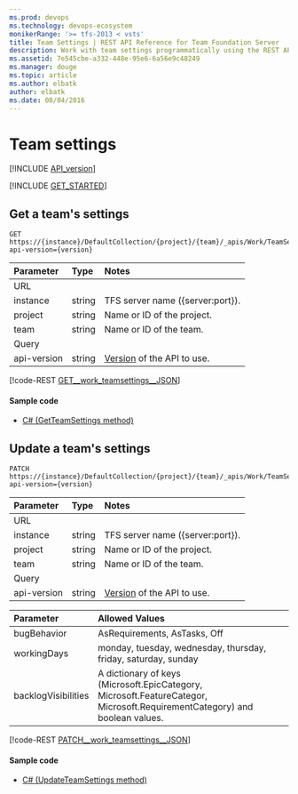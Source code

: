 ```yaml
---
ms.prod: devops
ms.technology: devops-ecosystem
monikerRange: '>= tfs-2013 < vsts'
title: Team Settings | REST API Reference for Team Foundation Server
description: Work with team settings programmatically using the REST APIs for Team Foundation Server.
ms.assetid: 7e545cbe-a332-448e-95e6-6a56e9c48249
ms.manager: douge
ms.topic: article
ms.author: elbatk
author: elbatk
ms.date: 08/04/2016
---
```


# Team settings
[!INCLUDE [API_version](../_data/version2-preview1.md)]

[!INCLUDE [GET_STARTED](../_data/get-started.md)]

## Get a team's settings
<a id="GetTeamSettings"></a>

```
GET https://{instance}/DefaultCollection/{project}/{team}/_apis/Work/TeamSettings?api-version={version}
```

| Parameter  | Type     | Notes
|:-----------|:---------|:----------------------------------------------------------------------------------------------------------------------------
| URL
| instance   | string   | TFS server name ({server:port}).
| project    | string   | Name or ID of the project.
| team       | string   | Name or ID of the team.
| Query
| api-version | string  | [Version](../../concepts/rest-api-versioning.md) of the API to use.

[!code-REST [GET__work_teamsettings__JSON](./_data/teamsettings/GET__work_teamsettings.json)]

#### Sample code

* [C# (GetTeamSettings method)](https://github.com/Microsoft/vsts-dotnet-samples/blob/master/ClientLibrary/Snippets/Microsoft.TeamServices.Samples.Client/Work/TeamSettingsSample.cs#L15)

## Update a team's settings
<a id="SetTeamSettings"></a>

```no-highlight
PATCH https://{instance}/DefaultCollection/{project}/{team}/_apis/Work/TeamSettings?api-version={version}
```

| Parameter  | Type     | Notes
|:-----------|:---------|:----------------------------------------------------------------------------------------------------------------------------
| URL
| instance   | string   | TFS server name ({server:port}).
| project    | string   | Name or ID of the project.
| team       | string   | Name or ID of the team.
| Query
| api-version | string  | [Version](../../concepts/rest-api-versioning.md) of the API to use.

| Parameter  	| Allowed Values
|:-----------	|:---------
| bugBehavior	| AsRequirements, AsTasks, Off
| workingDays   | monday, tuesday, wednesday, thursday, friday, saturday, sunday
| backlogVisibilities | A dictionary of keys (Microsoft.EpicCategory, Microsoft.FeatureCategor, Microsoft.RequirementCategory) and boolean values.

[!code-REST [PATCH__work_teamsettings__JSON](./_data/teamsettings/PATCH__work_teamsettings.json)]

#### Sample code

* [C# (UpdateTeamSettings method)](https://github.com/Microsoft/vsts-dotnet-samples/blob/master/ClientLibrary/Snippets/Microsoft.TeamServices.Samples.Client/Work/TeamSettingsSample.cs#L34)